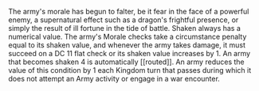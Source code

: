 The army's morale has begun to falter, be it fear in the face of a powerful enemy, a supernatural effect such as a dragon's frightful presence, or simply the result of ill fortune in the tide of battle. Shaken always has a numerical value. The army's Morale checks take a circumstance penalty equal to its shaken value, and whenever the army takes damage, it must succeed on a DC 11 flat check or its shaken value increases by 1. An army that becomes shaken 4 is automatically [[routed]]. An army reduces the value of this condition by 1 each Kingdom turn that passes during which it does not attempt an Army activity or engage in a war encounter.